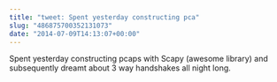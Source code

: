 ```yaml
---
title: "tweet: Spent yesterday constructing pca"
slug: "486875700352131073"
date: "2014-07-09T14:13:07+00:00"
---
```

Spent yesterday constructing pcaps with Scapy (awesome library) and subsequently dreamt about 3 way handshakes all night long.